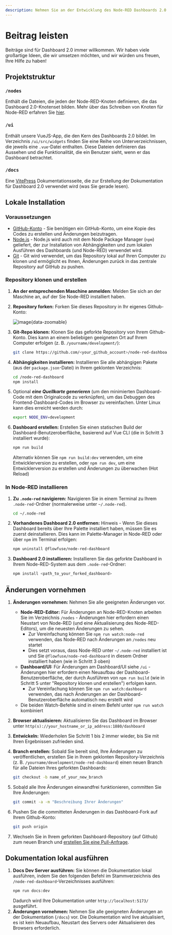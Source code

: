 ```yaml
---
description: Nehmen Sie an der Entwicklung des Node-RED Dashboards 2.0 teil. Erfahren Sie, wie Sie dazu beitragen können, es für alle besser zu machen.
---
```


# Beitrag leisten

Beiträge sind für Dashboard 2.0 immer willkommen. Wir haben viele großartige Ideen, die wir umsetzen möchten, und wir würden uns freuen, Ihre Hilfe zu haben!

## Projektstruktur

### `/nodes` 

Enthält die Dateien, die jeden der Node-RED-Knoten definieren, die das Dashboard 2.0-Knotenset bilden. Mehr über das Schreiben von Knoten für Node-RED erfahren Sie [hier](https://nodered.org/docs/creating-nodes/first-node).

### `/ui`

Enthält unsere VueJS-App, die den Kern des Dashboards 2.0 bildet. Im Verzeichnis `/ui/src/widgets` finden Sie eine Reihe von Unterverzeichnissen, die jeweils eine `.vue`-Datei enthalten. Diese Dateien definieren das Aussehen und die Funktionalität, die ein Benutzer sieht, wenn er das Dashboard betrachtet.

### `/docs`

Eine [VitePress](https://vitepress.dev/) Dokumentationsseite, die zur Erstellung der Dokumentation für Dashboard 2.0 verwendet wird (was Sie gerade lesen).

## Lokale Installation

### Voraussetzungen

- [GitHub-Konto](https://github.com/) - Sie benötigen ein GitHub-Konto, um eine Kopie des Codes zu erstellen und Änderungen beizutragen.
- [Node.js](https://nodejs.org/en/download) - Node.js wird auch mit dem Node Package Manager (`npm`) geliefert, der zur Installation von Abhängigkeiten und zum lokalen Ausführen des Dashboards (und Node-RED) verwendet wird.
- [Git](https://git-scm.com/downloads) - Git wird verwendet, um das Repository lokal auf Ihren Computer zu klonen und ermöglicht es Ihnen, Änderungen zurück in das zentrale Repository auf GitHub zu pushen.

### Repository klonen und erstellen

1. **An der entsprechenden Maschine anmelden:** Melden Sie sich an der Maschine an, auf der Sie Node-RED installiert haben.

2. **Repository forken:** Forken Sie dieses Repository in Ihr eigenes Github-Konto:

   ![image](../../assets/images/github-pr.png){data-zoomable}

3. **Git-Repo klonen:** Klonen Sie das geforkte Repository von Ihrem Github-Konto. Dies kann an einem beliebigen geeigneten Ort auf Ihrem Computer erfolgen (z. B. `/yourname/development/`):
   ```bash
   git clone https://github.com/<your_github_account>/node-red-dashboard.git
   ```

4. **Abhängigkeiten installieren:** Installieren Sie alle abhängigen Pakete (aus der `package.json`-Datei) in Ihrem geklonten Verzeichnis:
   ```bash
   cd /node-red-dashboard
   npm install
   ```

5. Optional ***eine Quellkarte generieren*** (um den minimierten Dashboard-Code mit dem Originalcode zu verknüpfen), um das Debuggen des Frontend-Dashboard-Codes im Browser zu vereinfachen. Unter Linux kann dies erreicht werden durch:
   ```bash
   export NODE_ENV=development
   ```

6. **Dashboard erstellen:** Erstellen Sie einen statischen Build der Dashboard-Benutzeroberfläche, basierend auf Vue CLI (die in Schritt 3 installiert wurde):
    ```bash
    npm run build
    ```
   Alternativ können Sie `npm run build:dev` verwenden, um eine Entwicklerversion zu erstellen, oder `npm run dev`, um eine Entwicklerversion zu erstellen und Änderungen zu überwachen (Hot Reload)


### In Node-RED installieren

1. **Zu `.node-red` navigieren:** Navigieren Sie in einem Terminal zu Ihrem `.node-red`-Ordner (normalerweise unter `~/.node-red`).
   
   ```bash
   cd ~/.node-red
   ```


3. **Vorhandenes Dashboard 2.0 entfernen:** Hinweis - Wenn Sie dieses Dashboard bereits über Ihre Palette installiert haben, müssen Sie es zuerst deinstallieren. Dies kann im Palette-Manager in Node-RED oder über `npm` im Terminal erfolgen:
   ```bash
   npm uninstall @flowfuse/node-red-dashboard
   ```

3. **Dashboard 2.0 installieren:** Installieren Sie das geforkte Dashboard in Ihrem Node-RED-System aus dem `.node-red`-Ordner:
   ```bash
   npm install <path_to_your_forked_dashboard>
   ```

## Änderungen vornehmen

1. **Änderungen vornehmen:** Nehmen Sie alle geeigneten Änderungen vor.
   - **Node-RED-Editor:** Für Änderungen an Node-RED-Knoten arbeiten Sie im Verzeichnis `/nodes` - Änderungen hier erfordern einen Neustart von Node-RED (und eine Aktualisierung des Node-RED-Editors), um die neuesten Änderungen zu sehen.
      - Zur Vereinfachung können Sie `npm run watch:node-red` verwenden, das Node-RED nach Änderungen an `/nodes` neu startet
      - Dies setzt voraus, dass Node-RED unter `~/.node-red` installiert ist und Sie `@flowfuse/node-red-dashboard` in diesem Ordner installiert haben (wie in Schritt 3 oben)
   - **Dashboard/UI:** Für Änderungen am Dashboard/UI siehe `/ui` - Änderungen hier erfordern einen Neuaufbau der Dashboard-Benutzeroberfläche, der durch Ausführen von `npm run build` (wie in Schritt 5 unter "Repository klonen und erstellen") erfolgen kann.
      - Zur Vereinfachung können Sie `npm run watch:dashboard` verwenden, das nach Änderungen an der Dashboard-Benutzeroberfläche automatisch neu erstellt wird 
   - Die beiden Watch-Befehle sind in einem Befehl unter `npm run watch` kombiniert

2. **Browser aktualisieren:** Aktualisieren Sie das Dashboard im Browser unter `http(s)://your_hostname_or_ip_address:1880/dashboard`
3. **Entwickeln:** Wiederholen Sie Schritt 1 bis 2 immer wieder, bis Sie mit Ihren Ergebnissen zufrieden sind.
4. **Branch erstellen:** Sobald Sie bereit sind, Ihre Änderungen zu veröffentlichen, erstellen Sie in Ihrem geklonten Repository-Verzeichnis (z. B. `/yourname/development/node-red-dashboard`) einen neuen Branch für alle Dateien Ihres geforkten Dashboards:
   ```bash
   git checkout -b name_of_your_new_branch
   ```
5. Sobald alle Ihre Änderungen einwandfrei funktionieren, committen Sie Ihre Änderungen:
    ```bash
    git commit -a -m "Beschreibung Ihrer Änderungen"
    ```
6.  Pushen Sie die committeten Änderungen in das Dashboard-Fork auf Ihrem Github-Konto:
    ```bash
    git push origin
    ```
7.  Wechseln Sie in Ihrem geforkten Dashboard-Repository (auf Github) zum neuen Branch und [erstellen Sie eine Pull-Anfrage](https://docs.github.com/en/pull-requests/collaborating-with-pull-requests/proposing-changes-to-your-work-with-pull-requests/creating-a-pull-request).



## Dokumentation lokal ausführen

1. **Docs Dev Server ausführen:** Sie können die Dokumentation lokal ausführen, indem Sie den folgenden Befehl im Stammverzeichnis des `/node-red-dashboard`-Verzeichnisses ausführen:
   ```bash
   npm run docs:dev
   ```
   Dadurch wird Ihre Dokumentation unter `http://localhost:5173/` ausgeführt.
2. **Änderungen vornehmen:** Nehmen Sie alle geeigneten Änderungen an der Dokumentation (`/docs`) vor. Die Dokumentation wird live aktualisiert, es ist kein Neuaufbau, Neustart des Servers oder Aktualisieren des Browsers erforderlich.